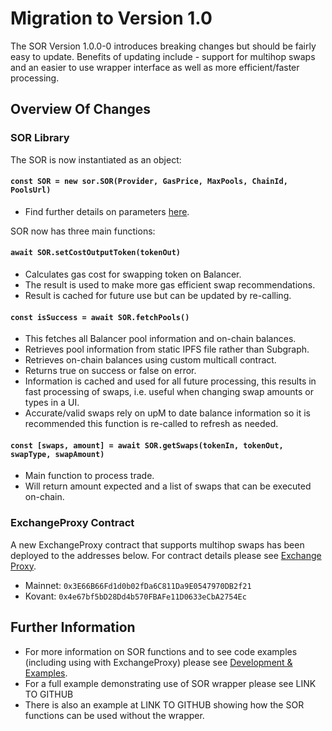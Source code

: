# Migration to Version 1.0

The SOR Version 1.0.0-0 introduces breaking changes but should be fairly easy to update. Benefits of updating include - support for multihop swaps and an easier to use wrapper interface as well as more efficient/faster processing.

## Overview Of Changes

### SOR Library

The SOR is now instantiated as an object:

#### `const SOR = new sor.SOR(Provider, GasPrice, MaxPools, ChainId, PoolsUrl)`

* Find further details on parameters [here](development.md#sor-object).

SOR now has three main functions:

#### `await SOR.setCostOutputToken(tokenOut)`

* Calculates gas cost for swapping token on Balancer. 
* The result is used to make more gas efficient swap recommendations.
* Result is cached for future use but can be updated by re-calling.

#### `const isSuccess = await SOR.fetchPools()`

* This fetches all Balancer pool information and on-chain balances.
* Retrieves pool information from static IPFS file rather than Subgraph.
* Retrieves on-chain balances using custom multicall contract.
* Returns true on success or false on error.
* Information is cached and used for all future processing, this results in fast processing of swaps, i.e. useful when changing swap amounts or types in a UI.
* Accurate/valid swaps rely on upM to date balance information so it is recommended this function is re-called to refresh as needed.

#### `const [swaps, amount] = await SOR.getSwaps(tokenIn, tokenOut, swapType, swapAmount)`

* Main function to process trade. 
* Will return amount expected and a list of swaps that can be executed on-chain.

### ExchangeProxy Contract

A new ExchangeProxy contract that supports multihop swaps has been deployed to the addresses below. For contract details please see [Exchange Proxy](../smart-contracts/exchange-proxy.md).

* Mainnet: `0x3E66B66Fd1d0b02fDa6C811Da9E0547970DB2f21`
* Kovant: `0x4e67bf5bD28Dd4b570FBAFe11D0633eCbA2754Ec`

## Further Information

* For more information on SOR functions and to see code examples \(including using with ExchangeProxy\) please see [Development & Examples](development.md). 
* For a full example demonstrating use of SOR wrapper please see LINK TO GITHUB
* There is also an example at LINK TO GITHUB showing how the SOR functions can be used without the wrapper.

